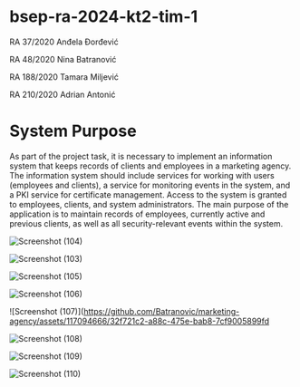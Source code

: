 # bsep-ra-2024-kt2-tim-1

RA 37/2020 Anđela Đorđević

RA 48/2020 Nina Batranović

RA 188/2020 Tamara Miljević

RA 210/2020 Adrian Antonić


# System Purpose

As part of the project task, it is necessary to implement an information system that keeps records of clients and employees in a marketing agency. The information system should include services for working with users (employees and clients), a service for monitoring events in the system, and a PKI service for certificate management. Access to the system is granted to employees, clients, and system administrators. The main purpose of the application is to maintain records of employees, currently active and previous clients, as well as all security-relevant events within the system.

![Screenshot (104)](https://github.com/Batranovic/marketing-agency/assets/117094666/57c8b53d-9c7d-4614-9da8-9bdb4bbc899e)

![Screenshot (103)](https://github.com/Batranovic/marketing-agency/assets/117094666/48601714-5d67-4f73-8ec1-425e289e1548)

![Screenshot (105)](https://github.com/Batranovic/marketing-agency/assets/117094666/a6dd1a5b-8623-471d-aa48-eb8e8ea9cf18)

![Screenshot (106)](https://github.com/Batranovic/marketing-agency/assets/117094666/9a01ec79-a140-47ab-a664-ac9e6a4dadce)

![Screenshot (107)](https://github.com/Batranovic/marketing-agency/assets/117094666/32f721c2-a88c-475e-bab8-7cf9005899fd

![Screenshot (108)](https://github.com/Batranovic/marketing-agency/assets/117094666/a3d303d7-06ad-44d2-81f6-7d76f24e3e71)

![Screenshot (109)](https://github.com/Batranovic/marketing-agency/assets/117094666/75760407-9089-4cc2-9958-7783e208d733)

![Screenshot (110)](https://github.com/Batranovic/marketing-agency/assets/117094666/50acca82-b01d-45d5-ad71-fc3149323c4b)
